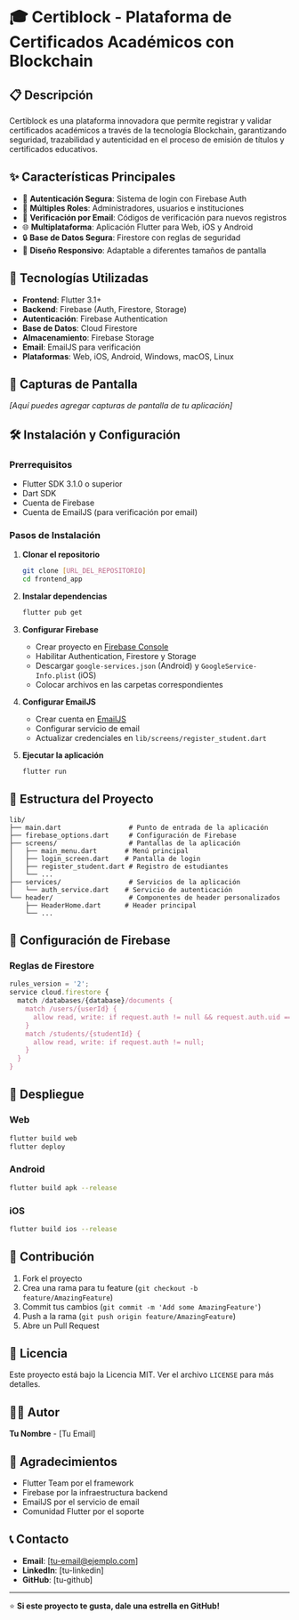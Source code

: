 # 🎓 Certiblock - Plataforma de Certificados Académicos con Blockchain

## 📋 Descripción

Certiblock es una plataforma innovadora que permite registrar y validar certificados académicos a través de la tecnología Blockchain, garantizando seguridad, trazabilidad y autenticidad en el proceso de emisión de títulos y certificados educativos.

## ✨ Características Principales

- 🔐 **Autenticación Segura**: Sistema de login con Firebase Auth
- 👥 **Múltiples Roles**: Administradores, usuarios e instituciones
- 📧 **Verificación por Email**: Códigos de verificación para nuevos registros
- 🌐 **Multiplataforma**: Aplicación Flutter para Web, iOS y Android
- 🔒 **Base de Datos Segura**: Firestore con reglas de seguridad
- 📱 **Diseño Responsivo**: Adaptable a diferentes tamaños de pantalla

## 🚀 Tecnologías Utilizadas

- **Frontend**: Flutter 3.1+
- **Backend**: Firebase (Auth, Firestore, Storage)
- **Autenticación**: Firebase Authentication
- **Base de Datos**: Cloud Firestore
- **Almacenamiento**: Firebase Storage
- **Email**: EmailJS para verificación
- **Plataformas**: Web, iOS, Android, Windows, macOS, Linux

## 📱 Capturas de Pantalla

*[Aquí puedes agregar capturas de pantalla de tu aplicación]*

## 🛠️ Instalación y Configuración

### Prerrequisitos

- Flutter SDK 3.1.0 o superior
- Dart SDK
- Cuenta de Firebase
- Cuenta de EmailJS (para verificación por email)

### Pasos de Instalación

1. **Clonar el repositorio**
   ```bash
   git clone [URL_DEL_REPOSITORIO]
   cd frontend_app
   ```

2. **Instalar dependencias**
   ```bash
   flutter pub get
   ```

3. **Configurar Firebase**
   - Crear proyecto en [Firebase Console](https://console.firebase.google.com/)
   - Habilitar Authentication, Firestore y Storage
   - Descargar `google-services.json` (Android) y `GoogleService-Info.plist` (iOS)
   - Colocar archivos en las carpetas correspondientes

4. **Configurar EmailJS**
   - Crear cuenta en [EmailJS](https://www.emailjs.com/)
   - Configurar servicio de email
   - Actualizar credenciales en `lib/screens/register_student.dart`

5. **Ejecutar la aplicación**
   ```bash
   flutter run
   ```

## 📁 Estructura del Proyecto

```
lib/
├── main.dart                 # Punto de entrada de la aplicación
├── firebase_options.dart     # Configuración de Firebase
├── screens/                  # Pantallas de la aplicación
│   ├── main_menu.dart       # Menú principal
│   ├── login_screen.dart    # Pantalla de login
│   ├── register_student.dart # Registro de estudiantes
│   └── ...
├── services/                 # Servicios de la aplicación
│   └── auth_service.dart    # Servicio de autenticación
└── header/                   # Componentes de header personalizados
    ├── HeaderHome.dart      # Header principal
    └── ...
```

## 🔧 Configuración de Firebase

### Reglas de Firestore

```javascript
rules_version = '2';
service cloud.firestore {
  match /databases/{database}/documents {
    match /users/{userId} {
      allow read, write: if request.auth != null && request.auth.uid == userId;
    }
    match /students/{studentId} {
      allow read, write: if request.auth != null;
    }
  }
}
```

## 🚀 Despliegue

### Web
```bash
flutter build web
flutter deploy
```

### Android
```bash
flutter build apk --release
```

### iOS
```bash
flutter build ios --release
```

## 🤝 Contribución

1. Fork el proyecto
2. Crea una rama para tu feature (`git checkout -b feature/AmazingFeature`)
3. Commit tus cambios (`git commit -m 'Add some AmazingFeature'`)
4. Push a la rama (`git push origin feature/AmazingFeature`)
5. Abre un Pull Request

## 📄 Licencia

Este proyecto está bajo la Licencia MIT. Ver el archivo `LICENSE` para más detalles.

## 👨‍💻 Autor

**Tu Nombre** - [Tu Email]

## 🙏 Agradecimientos

- Flutter Team por el framework
- Firebase por la infraestructura backend
- EmailJS por el servicio de email
- Comunidad Flutter por el soporte

## 📞 Contacto

- **Email**: [tu-email@ejemplo.com]
- **LinkedIn**: [tu-linkedin]
- **GitHub**: [tu-github]

---

⭐ **Si este proyecto te gusta, dale una estrella en GitHub!**
